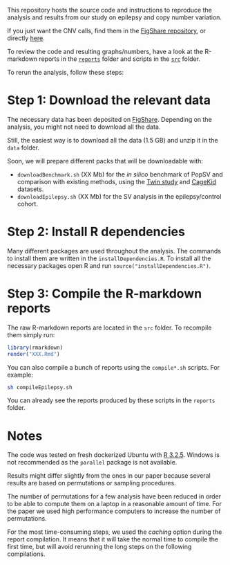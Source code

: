 This repository hosts the source code and instructions to reproduce the analysis and results from our study on epilepsy and copy number variation.

If you just want the CNV calls, find them in the [FigShare repository](https://figshare.com/s/20dfdedcc4718e465185), or directly [here](https://ndownloader.figshare.com/files/6994223?private_link=20dfdedcc4718e465185).

To review the code and resulting graphs/numbers, have a look at the R-markdown reports in the [`reports`](https://github.com/jmonlong/epipopsv/tree/master/reports) folder and scripts in the  [`src`](https://github.com/jmonlong/epipopsv/tree/master/src) folder.

To rerun the analysis, follow these steps:

# Step 1: Download the relevant data

The necessary data has been deposited on [FigShare](https://figshare.com/s/20dfdedcc4718e465185). Depending on the analysis, you might not need to download all the data.

Still, the easiest way is to download all the data (1.5 GB) and unzip it in the `data` folder.

Soon, we will prepare different packs that will be downloadable with:

+ `downloadBenchmark.sh` (XX Mb) for the *in silico* benchmark of PopSV and comparison with existing methods, using the [Twin study](https://www.ebi.ac.uk/ena/data/view/PRJEB8308) and [CageKid](https://www.ebi.ac.uk/ega/studies/EGAS00001000083) datasets.
+ `downloadEpilepsy.sh` (XX Mb) for the SV analysis in the epilepsy/control cohort.


# Step 2: Install R dependencies

Many different packages are used throughout the analysis. The commands to install them are written in the `installDependencies.R`. To install all the necessary packages open R and run `source("installDependencies.R")`.

# Step 3: Compile the R-markdown reports

The raw R-markdown reports are located in the `src` folder. To recompile them simply run:

```r
library(rmarkdown)
render("XXX.Rmd")
```

You can also compile a bunch of reports using the `compile*.sh` scripts. For example:

```sh
sh compileEpilepsy.sh
```

You can already see the reports produced by these scripts in the `reports` folder. 

# Notes

The code was tested on fresh dockerized Ubuntu with [R 3.2.5](). Windows is not recommended as the `parallel` package is not available.

Results might differ slightly from the ones in our paper because several results are based on permutations or sampling procedures.

The number of permutations for a few analysis have been reduced in order to be able to compute them on a laptop in a reasonable amount of time. For the paper we used high performance computers to increase the number of permutations.

For the most time-consuming steps, we used the *caching* option during the report compilation. It means that it will take the normal time to compile the first time, but will avoid rerunning the long steps on the following compilations.
